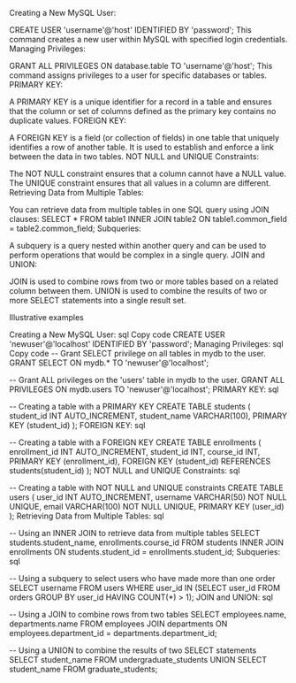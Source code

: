 Creating a New MySQL User:

CREATE USER 'username'@'host' IDENTIFIED BY 'password';
This command creates a new user within MySQL with specified login credentials.
Managing Privileges:

GRANT ALL PRIVILEGES ON database.table TO 'username'@'host';
This command assigns privileges to a user for specific databases or tables.
PRIMARY KEY:

A PRIMARY KEY is a unique identifier for a record in a table and ensures that the column or set of columns defined as the primary key contains no duplicate values.
FOREIGN KEY:

A FOREIGN KEY is a field (or collection of fields) in one table that uniquely identifies a row of another table. It is used to establish and enforce a link between the data in two tables.
NOT NULL and UNIQUE Constraints:

The NOT NULL constraint ensures that a column cannot have a NULL value.
The UNIQUE constraint ensures that all values in a column are different.
Retrieving Data from Multiple Tables:

You can retrieve data from multiple tables in one SQL query using JOIN clauses:
SELECT * FROM table1 INNER JOIN table2 ON table1.common_field = table2.common_field;
Subqueries:

A subquery is a query nested within another query and can be used to perform operations that would be complex in a single query.
JOIN and UNION:

JOIN is used to combine rows from two or more tables based on a related column between them.
UNION is used to combine the results of two or more SELECT statements into a single result set.

Illustrative examples


Creating a New MySQL User:
sql
Copy code
CREATE USER 'newuser'@'localhost' IDENTIFIED BY 'password';
Managing Privileges:
sql
Copy code
-- Grant SELECT privilege on all tables in mydb to the user.
GRANT SELECT ON mydb.* TO 'newuser'@'localhost';

-- Grant ALL privileges on the 'users' table in mydb to the user.
GRANT ALL PRIVILEGES ON mydb.users TO 'newuser'@'localhost';
PRIMARY KEY:
sql

-- Creating a table with a PRIMARY KEY
CREATE TABLE students (
    student_id INT AUTO_INCREMENT,
    student_name VARCHAR(100),
    PRIMARY KEY (student_id)
);
FOREIGN KEY:
sql

-- Creating a table with a FOREIGN KEY
CREATE TABLE enrollments (
    enrollment_id INT AUTO_INCREMENT,
    student_id INT,
    course_id INT,
    PRIMARY KEY (enrollment_id),
    FOREIGN KEY (student_id) REFERENCES students(student_id)
);
NOT NULL and UNIQUE Constraints:
sql

-- Creating a table with NOT NULL and UNIQUE constraints
CREATE TABLE users (
    user_id INT AUTO_INCREMENT,
    username VARCHAR(50) NOT NULL UNIQUE,
    email VARCHAR(100) NOT NULL UNIQUE,
    PRIMARY KEY (user_id)
);
Retrieving Data from Multiple Tables:
sql

-- Using an INNER JOIN to retrieve data from multiple tables
SELECT students.student_name, enrollments.course_id
FROM students
INNER JOIN enrollments ON students.student_id = enrollments.student_id;
Subqueries:
sql

-- Using a subquery to select users who have made more than one order
SELECT username
FROM users
WHERE user_id IN (SELECT user_id FROM orders GROUP BY user_id HAVING COUNT(*) > 1);
JOIN and UNION:
sql

-- Using a JOIN to combine rows from two tables
SELECT employees.name, departments.name
FROM employees
JOIN departments ON employees.department_id = departments.department_id;

-- Using a UNION to combine the results of two SELECT statements
SELECT student_name FROM undergraduate_students
UNION
SELECT student_name FROM graduate_students;
